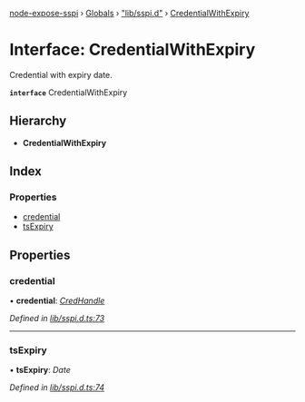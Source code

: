 [node-expose-sspi](../README.md) › [Globals](../globals.md) › ["lib/sspi.d"](../modules/_lib_sspi_d_.md) › [CredentialWithExpiry](_lib_sspi_d_.credentialwithexpiry.md)

# Interface: CredentialWithExpiry

Credential with expiry date.

**`interface`** CredentialWithExpiry

## Hierarchy

* **CredentialWithExpiry**

## Index

### Properties

* [credential](_lib_sspi_d_.credentialwithexpiry.md#credential)
* [tsExpiry](_lib_sspi_d_.credentialwithexpiry.md#tsexpiry)

## Properties

###  credential

• **credential**: *[CredHandle](_lib_sspi_d_.credhandle.md)*

*Defined in [lib/sspi.d.ts:73](https://github.com/jlguenego/node-expose-sspi/blob/b543e6c/lib/sspi.d.ts#L73)*

___

###  tsExpiry

• **tsExpiry**: *Date*

*Defined in [lib/sspi.d.ts:74](https://github.com/jlguenego/node-expose-sspi/blob/b543e6c/lib/sspi.d.ts#L74)*
